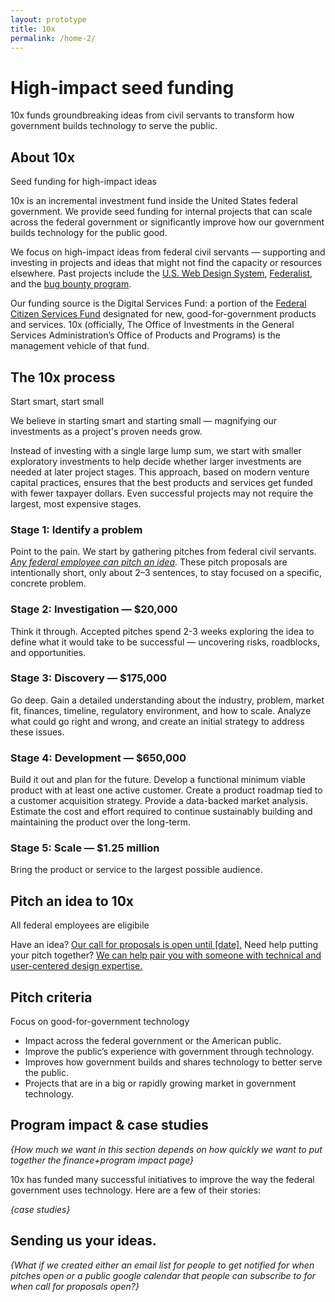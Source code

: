 ```yaml
---
layout: prototype
title: 10x
permalink: /home-2/
---
```


<h1 class="font-weight-900 margin-bottom-1 tablet-plus:margin-bottom-0">High-impact seed funding</h1>
<div class="row align-items-center padding-bottom-4">
  <p class="font-sans-11 tablet-plus:font-sans-12 font-weight-300 line-height-heading-loose margin-top-1">10x funds groundbreaking ideas from civil servants to transform how government builds technology to serve the public.</p>
</div>

<h2 class="margin-bottom-0 border-top-p5 padding-top-2" id="what-is-10x">About 10x</h2>
<p class="font-sans-9 tablet-plus:font-sans-11 font-weight-300 margin-top-2px margin-bottom-3 tablet-plus:margin-bottom-0 line-height-heading">Seed funding for high-impact ideas</p>

10x is an incremental investment fund inside the United States federal government. We provide seed funding for internal projects that can scale across the federal government or significantly improve how our government builds technology for the public good.

We focus on high-impact ideas from federal civil servants — supporting and investing in projects and ideas that might not find the capacity or resources elsewhere. Past projects include the <a href="#1">U.S. Web Design System</a>, <a href="#1">Federalist</a>, and the <a href="#1">bug bounty program</a>.

Our funding source is the Digital Services Fund: a portion of the <a href="#1">Federal Citizen Services Fund</a> designated for new, good-for-government products and services. 10x (officially, The Office of Investments in the General Services Administration’s Office of Products and Programs) is the management vehicle of that fund.

<h2 class="margin-bottom-0 border-top-p5 padding-top-2 margin-top-5" id="the-process">The 10x process</h2>
<p class="font-sans-9 tablet-plus:font-sans-11 font-weight-300 margin-top-2px margin-bottom-3 tablet-plus:margin-bottom-0 line-height-heading">Start smart, start small</p>

We believe in starting smart and starting small — magnifying our investments as a project's proven needs grow.

Instead of investing with a single large lump sum, we start with smaller exploratory investments to help decide whether larger investments are needed at later project stages. This approach, based on modern venture capital practices, ensures that the best products and services get funded with fewer taxpayer dollars. Even successful projects may not require the largest, most expensive stages.

<h3 id="stage-1-identify">Stage 1: Identify a problem</h3>
<p>Point to the pain. We start by gathering pitches from federal civil servants. <em><a href="#who-can-pitch">Any federal employee can pitch an idea</a></em>. These pitch proposals are intentionally short, only about 2–3 sentences, to stay focused on a specific, concrete problem.</p>

<h3 id="stage-2-investigation-20k">Stage 2: Investigation — $20,000</h3>
<p>Think it through. Accepted pitches spend 2-3 weeks exploring the idea to define what it would take to be successful — uncovering risks, roadblocks, and opportunities.</p>

<h3 id="stage-3-discovery-175k">Stage 3: Discovery — $175,000</h3>
<p>Go deep. Gain a detailed understanding about the industry, problem, market fit, finances, timeline, regulatory environment, and how to scale. Analyze what could go right and wrong, and create an initial strategy to address these issues.</p>

<h3 id="stage-4-development-650k">Stage 4: Development — $650,000</h3>
<p>Build it out and plan for the future. Develop a functional minimum viable product with at least one active customer. Create a product roadmap tied to a customer acquisition strategy. Provide a data-backed market analysis. Estimate the cost and effort required to continue sustainably building and maintaining the product over the long-term.</p>

<h3 id="stage-5-scale-1-25m">Stage 5: Scale — $1.25 million</h3>
<p>Bring the product or service to the largest possible audience.</p>


<h2 class="margin-bottom-0 border-top-p5 padding-top-2 margin-top-5" id="who-can-pitch">Pitch an idea to 10x</h2>
<p class="font-sans-9 tablet-plus:font-sans-11 font-weight-300 margin-top-2px margin-bottom-3 tablet-plus:margin-bottom-0 line-height-heading">All federal employees are eligibile</p>

<p>Have an idea? <a href="#pitch">Our call for proposals is open until [date].</a> Need help putting your pitch together? <a href="">We can help pair you with someone with technical and user-centered design expertise.</a></p>

<h2 class="margin-bottom-0 border-top-p5 padding-top-2 margin-top-5" id="what-we-look-for">Pitch criteria</h2>
<p class="font-sans-9 tablet-plus:font-sans-11 font-weight-300 margin-top-2px margin-bottom-3 tablet-plus:margin-bottom-0 line-height-heading">Focus on good-for-government technology</p>

<ul>
<li>Impact across the federal government or the American public.</li>
<li>Improve the public’s experience with government through technology.</li>
<li>Improves how government builds and shares technology to better serve the public.</li>
<li>Projects that are in a big or rapidly growing market in government technology.</li>
</ul>

<h2 id="impact">Program impact &amp; case studies</h2>

<p><i>{How much we want in this section depends on how quickly we want to put together the finance+program impact page}</i></p>

10x has funded many successful initiatives to improve the way the federal government uses technology. Here are a few of their stories:

*{case studies}*

<h2 id="pitch-us">Sending us your ideas.</h2>

*{What if we created either an email list for people to get notified for when pitches open *or* a public google calendar that people can subscribe to for when call for proposals open?}*
